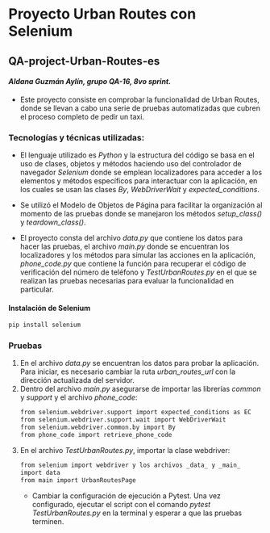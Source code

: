 # Proyecto Urban Routes con Selenium 
## QA-project-Urban-Routes-es
#### _Aldana Guzmán Aylín, grupo QA-16, 8vo sprint._
- Este proyecto consiste en comprobar la funcionalidad de Urban Routes, donde se llevan a cabo una serie de pruebas automatizadas que cubren el proceso completo de pedir un taxi. 


### **Tecnologías y técnicas utilizadas**: 
- El lenguaje utilizado es _Python_ y la estructura del código se basa en el uso de clases, objetos y métodos haciendo uso del controlador de navegador _Selenium_ donde se emplean
localizadores para acceder a los elementos y métodos específicos para interactuar con la aplicación, en los cuales se usan las clases _By_, _WebDriverWait_ y _expected_conditions_.
- Se utilizó el Modelo de Objetos de Página para facilitar la organización al momento de las pruebas donde se manejaron los métodos _setup_class()_ y _teardown_class()_.

- El proyecto consta del archivo _data.py_ que contiene los datos para hacer las pruebas, el archivo _main.py_ donde se encuentran los localizadores y los métodos para simular las acciones en la aplicación, _phone_code.py_ que contiene la función para recuperar el código de verificación del número de teléfono y _TestUrbanRoutes.py_ en el que se realizan las pruebas necesarias para evaluar la funcionalidad en particular.

#### Instalación de Selenium
```sh
pip install selenium
```

### Pruebas
1. En el archivo _data.py_ se encuentran los datos para probar la aplicación. 
Para iniciar, es necesario cambiar la ruta _urban_routes_url_ con la dirección actualizada del servidor.
2. Dentro del archivo _main.py_ asegurarse de importar las librerías _common_ y _support_ y el archivo _phone_code_:
   ```sh
   from selenium.webdriver.support import expected_conditions as EC
   from selenium.webdriver.support.wait import WebDriverWait
   from selenium.webdriver.common.by import By
   from phone_code import retrieve_phone_code
   ```
3. En el archivo _TestUrbanRoutes.py_, importar la clase webdriver:
   ```sh
   from selenium import webdriver y los archivos _data_ y _main_
   import data
   from main import UrbanRoutesPage
   ```
   - Cambiar la configuración de ejecución a Pytest. Una vez configurado, ejecutar el script con el comando _pytest TestUrbanRoutes.py_ en la terminal y esperar a que las pruebas terminen.
